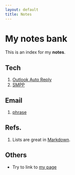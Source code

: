 ```yaml
---
layout: default
title: Notes
---
```


# My notes bank

This is an index for my **notes**. 

## Tech
1. [Outlook Auto Reply](OutlookAutoReply.md) 
2. [SMPP](smpp.md)

## Email
1. [phrase](email_phrasebank.md)


## Refs.
1. Lists are great in [Markdown](https://daringfireball.net/projects/markdown/).

## Others
* Try to link to [my page](https://waiwong.github.io/index.html)